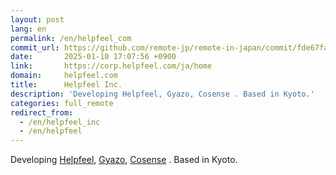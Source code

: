 ```yaml
---
layout: post
lang: en
permalink: /en/helpfeel_com
commit_url: https://github.com/remote-jp/remote-in-japan/commit/fde67fad4c9a16d603b0148caf06173117fbef6e
date:       2025-01-10 17:07:56 +0900
link:       https://corp.helpfeel.com/ja/home
domain:     helpfeel.com
title:      Helpfeel Inc.
description: 'Developing Helpfeel, Gyazo, Cosense . Based in Kyoto.'
categories: full_remote
redirect_from:
  - /en/helpfeel_inc
  - /en/helpfeel
---
```


<p>Developing <a href="https://www.helpfeel.com/lp">Helpfeel</a>, <a href="https://gyazo.com/">Gyazo</a>, <a href="https://cosen.se/product">Cosense</a> . Based in Kyoto.</p>
